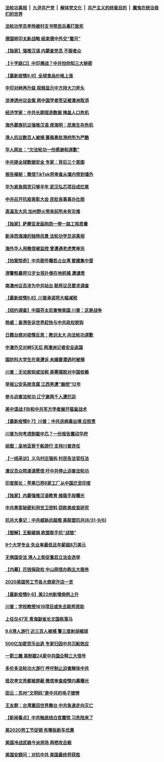 ####  [法轮功真相](../../../../basic/blob/master/README.md?t=09100502) &nbsp;|&nbsp; [九评共产党](../../../../9ping.md/blob/master/README.md?t=09100502) &nbsp;|&nbsp; [解体党文化](../../../../jtdwh.md/blob/master/README.md?t=09100502)  &nbsp;|&nbsp; [共产主义的终极目的](../../../../gczydzjmd.md/blob/master/README.md?t=09100502) &nbsp;|&nbsp; [魔鬼在统治我们的世界](../../../../mgztzwmdsj.md/blob/master/README.md?t=09100502) 

#### [法轮功学员李玲被村支书带民兵毒打致死](../pages/nf4514/n12391280.md?t=09100502) 

#### [德国转印太新战略 结束德中外交“蜜月”](../pages/nf4514/n12391686.md?t=09100502) 

#### [【独家】强推汉语 内蒙查党员 不服者众](../pages/nf4514/n12388731.md?t=09100502) 

#### [【十字路口】中印濒战？中共怕你知三大秘密](../pages/nf4514/n12390136.md?t=09100502) 

#### [【最新疫情9.9】全球食品价格上涨](../pages/nf4514/n12389993.md?t=09100502) 

#### [中印对峙再升级 视频显示中方持大刀斧头](../pages/nf4514/n12391277.md?t=09100502) 

#### [涉渗透州议会案 两中国学者签证被澳洲取消](../pages/nf4514/n12391224.md?t=09100502) 

#### [经济学家：中共长期捏造数据 掩盖人口危机](../pages/nf4514/n12391016.md?t=09100502) 

#### [海外蒙族抗议强推汉语 席海明：民族生存危机](../pages/nf4514/n12390398.md?t=09100502) 

#### [港人抗议数百人被捕 蓬佩奥批港府所为严酷](../pages/nf4514/n12390249.md?t=09100502) 

#### [华人网友：“欠法轮功一份感谢和道歉”](../pages/nf4514/n12390098.md?t=09100502) 

#### [中共提全球数据安全 专家：背后三个意图](../pages/nf4514/n12390049.md?t=09100502) 

#### [报告揭秘：微信TikTok将审查从墙内带到墙外](../pages/nf4514/n12389833.md?t=09100502) 

#### [华为紧急囤货只够半年 武汉弘芯项目成烂尾](../pages/nf4514/n12389320.md?t=09100502) 

#### [中共召开抗疫表彰大会 民批丧事喜办壮胆](../pages/nf4514/n12389331.md?t=09100502) 

#### [高温及大风 加州野火带来前所未有灾难](../pages/nf4514/n12389582.md?t=09100502) 

#### [【独家】萨摩亚发函抱怨一带一路工程质量](../pages/nf4514/n12385025.md?t=09100502) 

#### [新泽西海滩的独特风景 法轮功学员讲真相](../pages/nf4514/n12385048.md?t=09100502) 

#### [海外华人用微信被监控 曾遭遇老虎凳审讯](../pages/nf4514/n12388490.md?t=09100502) 

#### [【拍案惊奇】中共密件曝若占台湾 要建集中营](../pages/nf4514/n12387607.md?t=09100502) 

#### [港警粗暴将12岁女孩扑倒在地抓捕 遭谴责](../pages/nf4514/n12387047.md?t=09100502) 

#### [南澳州议员涉为中共站台 联邦议员要求调查](../pages/nf4514/n12387865.md?t=09100502) 

#### [【最新疫情9.8】川普承诺将大幅减税](../pages/nf4514/n12387680.md?t=09100502) 

#### [【纽约调查】中国芬太尼害惨美国 川普：这是战争](../pages/nf4514/n12387727.md?t=09100502) 

#### [杨威：香港告诉世界赶快与中共政权脱钩](../pages/nf4514/n12387336.md?t=09100502) 

#### [日籍台商对疫情反思：教训太大 向法轮功道歉](../pages/nf4514/n12387411.md?t=09100502) 

#### [中澳外交对峙5天后 两澳洲记者安全返国](../pages/nf4514/n12387568.md?t=09100502) 

#### [国防科大学生在美遭诉 未婚妻潜逃时被捕](../pages/nf4514/n12387360.md?t=09100502) 

#### [川普：无论脱钩或加税 美需摆脱对中国依赖](../pages/nf4514/n12387252.md?t=09100502) 

#### [举报公安系统贪腐 江西男遭“脑控”12年](../pages/nf4514/n12387205.md?t=09100502) 

#### [参与迫害法轮功 辽宁逾两千人遭厄运](../pages/nf4514/n12375086.md?t=09100502) 

#### [美中谍战 FBI和中共军方学者展开猫鼠战术](../pages/nf4514/n12387144.md?t=09100502) 

#### [【最新疫情9·7】川普：中共送病毒出境 应担责](../pages/nf4514/n12381926.md?t=09100502) 

#### [川普为何考虑制裁中芯？一份报告震动华府](../pages/nf4514/n12387030.md?t=09100502) 

#### [组图：圣地亚哥千船游行 支持川普连任](../pages/nf4514/n12385770.md?t=09100502) 

#### [【一线采访】义乌村庄强拆 村民告法官枉法](../pages/nf4514/n12386706.md?t=09100502) 

#### [澳议员众院递请愿信 吁中共停止迫害法轮功](../pages/nf4514/n12385779.md?t=09100502) 

#### [印度部长：苹果已将8家工厂从中国迁至印度](../pages/nf4514/n12386033.md?t=09100502) 

#### [【独家】内蒙强推汉语教育 维稳手段曝光](../pages/nf4514/n12385065.md?t=09100502) 

#### [中共黑客秘密利用世卫资料 窃欧美疫苗研究](../pages/nf4514/n12385044.md?t=09100502) 

#### [抗共大事记：中共威胁远超俄 美联盟抗共(8/31-9/6)](../pages/nf4514/n12384826.md?t=09100502) 

#### [【图解】王毅砸锅 欧盟联手抗“战狼”](../pages/nf4514/n12385082.md?t=09100502) 

#### [9个大学专业 失业率最低且年薪超8万美元](../pages/nf4514/n12324042.md?t=09100502) 

#### [无惧国安法 港人上街促重启立法会选举](../pages/nf4514/n12384892.md?t=09100502) 

#### [【内幕】花钱保政权 中山网信办购五大服务](../pages/nf4514/n12376505.md?t=09100502) 

#### [2020美国劳工节各大商家开店一览](../pages/nf4514/n12384579.md?t=09100502) 

#### [【最新疫情9·6】美22州新增病例上升](../pages/nf4514/n12379166.md?t=09100502) 

#### [川普：学校教授1619项目或失去联邦资助](../pages/nf4514/n12384636.md?t=09100502) 

#### [上任仅47天 青海副省长文国栋落马](../pages/nf4514/n12384459.md?t=09100502) 

#### [9.6港人游行 近三百人被捕 警三度射胡椒球](../pages/nf4514/n12384263.md?t=09100502) 

#### [500亿加密货币出逃 专家归因中共沉船效应](../pages/nf4514/n12383819.md?t=09100502) 

#### [一箭三雕 美制裁24家中共国企释三大信号](../pages/nf4514/n12373763.md?t=09100502) 

#### [多伦多法轮功大游行 呼吁制止迫害解体中共](../pages/nf4514/n12383690.md?t=09100502) 

#### [班农李文亮都被屏蔽 微信审查疫情内幕曝光](../pages/nf4514/n12376410.md?t=09100502) 

#### [田云：苏州“文明码”是中共的电子镣铐](../pages/nf4514/n12383916.md?t=09100502) 

#### [王友群：台湾重回世界舞台 中共急速走向灭亡](../pages/nf4514/n12383564.md?t=09100502) 

#### [【新闻看点】中共触底线白宫震惊 习危险来了](../pages/nf4514/n12383239.md?t=09100502) 

#### [美2020劳工节促销 有哪些新车优惠](../pages/nf4514/n12383206.md?t=09100502) 

#### [美国冷战武器今派用场 两栖攻击舰](../pages/nf4514/n12381949.md?t=09100502) 

#### [美国安顾问：对抗中共 美国最终将获胜](../pages/nf4514/n12383012.md?t=09100502) 

